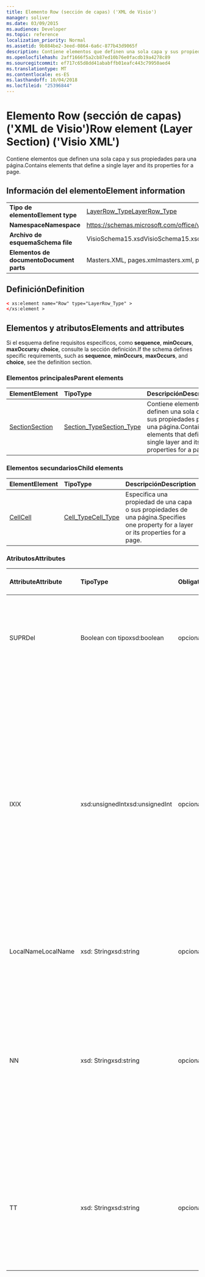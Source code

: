 ```yaml
---
title: Elemento Row (sección de capas) ('XML de Visio')
manager: soliver
ms.date: 03/09/2015
ms.audience: Developer
ms.topic: reference
localization_priority: Normal
ms.assetid: 9b884be2-3eed-0864-6a6c-877b43d9065f
description: Contiene elementos que definen una sola capa y sus propiedades para una página.
ms.openlocfilehash: 2aff1666f5a2cb87ed10b76e0facdb19a4278c89
ms.sourcegitcommit: ef717c65d8dd41ababffb01eafc443c79950aed4
ms.translationtype: MT
ms.contentlocale: es-ES
ms.lasthandoff: 10/04/2018
ms.locfileid: "25396844"
---
```

# <a name="row-element-layer-section-visio-xml"></a><span data-ttu-id="7eba3-103">Elemento Row (sección de capas) ('XML de Visio')</span><span class="sxs-lookup"><span data-stu-id="7eba3-103">Row element (Layer Section) ('Visio XML')</span></span>

<span data-ttu-id="7eba3-104">Contiene elementos que definen una sola capa y sus propiedades para una página.</span><span class="sxs-lookup"><span data-stu-id="7eba3-104">Contains elements that define a single layer and its properties for a page.</span></span>
  
## <a name="element-information"></a><span data-ttu-id="7eba3-105">Información del elemento</span><span class="sxs-lookup"><span data-stu-id="7eba3-105">Element information</span></span>

|||
|:-----|:-----|
|<span data-ttu-id="7eba3-106">**Tipo de elemento**</span><span class="sxs-lookup"><span data-stu-id="7eba3-106">**Element type**</span></span> <br/> |[<span data-ttu-id="7eba3-107">LayerRow_Type</span><span class="sxs-lookup"><span data-stu-id="7eba3-107">LayerRow_Type</span></span>](layerrow_type-complextypevisio-xml.md) <br/> |
|<span data-ttu-id="7eba3-108">**Namespace**</span><span class="sxs-lookup"><span data-stu-id="7eba3-108">**Namespace**</span></span> <br/> |https://schemas.microsoft.com/office/visio/2012/main  <br/> |
|<span data-ttu-id="7eba3-109">**Archivo de esquema**</span><span class="sxs-lookup"><span data-stu-id="7eba3-109">**Schema file**</span></span> <br/> |<span data-ttu-id="7eba3-110">VisioSchema15.xsd</span><span class="sxs-lookup"><span data-stu-id="7eba3-110">VisioSchema15.xsd</span></span>  <br/> |
|<span data-ttu-id="7eba3-111">**Elementos de documento**</span><span class="sxs-lookup"><span data-stu-id="7eba3-111">**Document parts**</span></span> <br/> |<span data-ttu-id="7eba3-112">Masters.XML, pages.xml</span><span class="sxs-lookup"><span data-stu-id="7eba3-112">masters.xml, pages.xml</span></span>  <br/> |
   
## <a name="definition"></a><span data-ttu-id="7eba3-113">Definición</span><span class="sxs-lookup"><span data-stu-id="7eba3-113">Definition</span></span>

```XML
< xs:element name="Row" type="LayerRow_Type" >
</xs:element >
```

## <a name="elements-and-attributes"></a><span data-ttu-id="7eba3-114">Elementos y atributos</span><span class="sxs-lookup"><span data-stu-id="7eba3-114">Elements and attributes</span></span>

<span data-ttu-id="7eba3-115">Si el esquema define requisitos específicos, como **sequence**, **minOccurs**, **maxOccurs**y **choice**, consulte la sección definición.</span><span class="sxs-lookup"><span data-stu-id="7eba3-115">If the schema defines specific requirements, such as **sequence**, **minOccurs**, **maxOccurs**, and **choice**, see the definition section.</span></span> 
  
### <a name="parent-elements"></a><span data-ttu-id="7eba3-116">Elementos principales</span><span class="sxs-lookup"><span data-stu-id="7eba3-116">Parent elements</span></span>

|<span data-ttu-id="7eba3-117">**Element**</span><span class="sxs-lookup"><span data-stu-id="7eba3-117">**Element**</span></span>|<span data-ttu-id="7eba3-118">**Tipo**</span><span class="sxs-lookup"><span data-stu-id="7eba3-118">**Type**</span></span>|<span data-ttu-id="7eba3-119">**Descripción**</span><span class="sxs-lookup"><span data-stu-id="7eba3-119">**Description**</span></span>|
|:-----|:-----|:-----|
|[<span data-ttu-id="7eba3-120">Section</span><span class="sxs-lookup"><span data-stu-id="7eba3-120">Section</span></span>](section-element-sheet_type-complextypevisio-xml.md) <br/> |[<span data-ttu-id="7eba3-121">Section_Type</span><span class="sxs-lookup"><span data-stu-id="7eba3-121">Section_Type</span></span>](section_type-complextypevisio-xml.md) <br/> |<span data-ttu-id="7eba3-122">Contiene elementos que definen una sola capa y sus propiedades para una página.</span><span class="sxs-lookup"><span data-stu-id="7eba3-122">Contains elements that define a single layer and its properties for a page.</span></span>  <br/> |
   
### <a name="child-elements"></a><span data-ttu-id="7eba3-123">Elementos secundarios</span><span class="sxs-lookup"><span data-stu-id="7eba3-123">Child elements</span></span>

|<span data-ttu-id="7eba3-124">**Element**</span><span class="sxs-lookup"><span data-stu-id="7eba3-124">**Element**</span></span>|<span data-ttu-id="7eba3-125">**Tipo**</span><span class="sxs-lookup"><span data-stu-id="7eba3-125">**Type**</span></span>|<span data-ttu-id="7eba3-126">**Descripción**</span><span class="sxs-lookup"><span data-stu-id="7eba3-126">**Description**</span></span>|
|:-----|:-----|:-----|
|[<span data-ttu-id="7eba3-127">Cell</span><span class="sxs-lookup"><span data-stu-id="7eba3-127">Cell</span></span>](cell-element-layer-sectionvisio-xml.md) <br/> |[<span data-ttu-id="7eba3-128">Cell_Type</span><span class="sxs-lookup"><span data-stu-id="7eba3-128">Cell_Type</span></span>](cell_type-complextypevisio-xml.md) <br/> |<span data-ttu-id="7eba3-129">Especifica una propiedad de una capa o sus propiedades de una página.</span><span class="sxs-lookup"><span data-stu-id="7eba3-129">Specifies one property for a layer or its properties for a page.</span></span>  <br/> |
   
### <a name="attributes"></a><span data-ttu-id="7eba3-130">Atributos</span><span class="sxs-lookup"><span data-stu-id="7eba3-130">Attributes</span></span>

|<span data-ttu-id="7eba3-131">**Attribute**</span><span class="sxs-lookup"><span data-stu-id="7eba3-131">**Attribute**</span></span>|<span data-ttu-id="7eba3-132">**Tipo**</span><span class="sxs-lookup"><span data-stu-id="7eba3-132">**Type**</span></span>|<span data-ttu-id="7eba3-133">**Obligatorio**</span><span class="sxs-lookup"><span data-stu-id="7eba3-133">**Required**</span></span>|<span data-ttu-id="7eba3-134">**Descripción**</span><span class="sxs-lookup"><span data-stu-id="7eba3-134">**Description**</span></span>|<span data-ttu-id="7eba3-135">**Valores posibles**</span><span class="sxs-lookup"><span data-stu-id="7eba3-135">**Possible values**</span></span>|
|:-----|:-----|:-----|:-----|:-----|
|<span data-ttu-id="7eba3-136">SUPR</span><span class="sxs-lookup"><span data-stu-id="7eba3-136">Del</span></span>  <br/> |<span data-ttu-id="7eba3-137">Boolean con tipo</span><span class="sxs-lookup"><span data-stu-id="7eba3-137">xsd:boolean</span></span>  <br/> |<span data-ttu-id="7eba3-138">opcional</span><span class="sxs-lookup"><span data-stu-id="7eba3-138">optional</span></span>  <br/> |<span data-ttu-id="7eba3-139">Especifica si se ha eliminado una fila que de lo contrario heredan la configuración de una forma de patrón.</span><span class="sxs-lookup"><span data-stu-id="7eba3-139">Specifies whether a row that would otherwise be inherited from a master shape has been deleted.</span></span>  <br/> |<span data-ttu-id="7eba3-140">Valores del tipo Boolean con tipo.</span><span class="sxs-lookup"><span data-stu-id="7eba3-140">Values of the xsd:boolean type.</span></span>  <br/> |
|<span data-ttu-id="7eba3-141">IX</span><span class="sxs-lookup"><span data-stu-id="7eba3-141">IX</span></span>  <br/> |<span data-ttu-id="7eba3-142">xsd:unsignedInt</span><span class="sxs-lookup"><span data-stu-id="7eba3-142">xsd:unsignedInt</span></span>  <br/> |<span data-ttu-id="7eba3-143">opcional</span><span class="sxs-lookup"><span data-stu-id="7eba3-143">optional</span></span>  <br/> |<span data-ttu-id="7eba3-144">Especifica el identificador basado en uno de la fila.</span><span class="sxs-lookup"><span data-stu-id="7eba3-144">Specifies the one-based identifier for the row.</span></span> <span data-ttu-id="7eba3-145">Debe ser único y mayor que otros identificadores en la misma sección. El atributo IX solo se usa para las secciones de carácter, conexión, campo, FillGradient, geometría, capa, LineGradient, párrafo, revisor, cero y las fichas.</span><span class="sxs-lookup"><span data-stu-id="7eba3-145">It should be unqiue and greater than other identifiers in the same section.The IX attribute is only used for the Character, Connection, Field, FillGradient, Geometry, Layer, LineGradient, Paragraph, Reviewer, Scratch, and Tabs sections.</span></span> <span data-ttu-id="7eba3-146">Sólo una fila puede tener uno de los atributos IX o N.</span><span class="sxs-lookup"><span data-stu-id="7eba3-146">A row can only have one of the IX or N attributes.</span></span>  <br/> |<span data-ttu-id="7eba3-147">Valores del tipo xsd:unsignedInt.</span><span class="sxs-lookup"><span data-stu-id="7eba3-147">Values of the xsd:unsignedInt type.</span></span>  <br/> |
|<span data-ttu-id="7eba3-148">LocalName</span><span class="sxs-lookup"><span data-stu-id="7eba3-148">LocalName</span></span>  <br/> |<span data-ttu-id="7eba3-149">xsd: String</span><span class="sxs-lookup"><span data-stu-id="7eba3-149">xsd:string</span></span>  <br/> |<span data-ttu-id="7eba3-150">opcional</span><span class="sxs-lookup"><span data-stu-id="7eba3-150">optional</span></span>  <br/> |<span data-ttu-id="7eba3-151">Especifica el nombre único de dependen del idioma de la fila.</span><span class="sxs-lookup"><span data-stu-id="7eba3-151">Specifies the unique language-dependent name of the row.</span></span>  <br/> |<span data-ttu-id="7eba3-152">Valores del tipo XSD: String.</span><span class="sxs-lookup"><span data-stu-id="7eba3-152">Values of the xsd:string type.</span></span>  <br/> |
|<span data-ttu-id="7eba3-153">N</span><span class="sxs-lookup"><span data-stu-id="7eba3-153">N</span></span>  <br/> |<span data-ttu-id="7eba3-154">xsd: String</span><span class="sxs-lookup"><span data-stu-id="7eba3-154">xsd:string</span></span>  <br/> |<span data-ttu-id="7eba3-155">opcional</span><span class="sxs-lookup"><span data-stu-id="7eba3-155">optional</span></span>  <br/> |<span data-ttu-id="7eba3-156">Especifica el nombre único de independiente del idioma de la fila. El atributo N solo se usa para las secciones de usuario, propiedad, acciones, Control, conexión, hipervínculo y ActionTag.</span><span class="sxs-lookup"><span data-stu-id="7eba3-156">Specifies the unique language-independent name of the row.The N attribute is only used for the User, Property, Actions, Control, Connection, Hyperlink, and ActionTag sections.</span></span> <span data-ttu-id="7eba3-157">Sólo una fila puede tener uno de los atributos IX o N.</span><span class="sxs-lookup"><span data-stu-id="7eba3-157">A row can only have one of the IX or N attributes.</span></span>  <br/> |<span data-ttu-id="7eba3-158">Valores del tipo XSD: String.</span><span class="sxs-lookup"><span data-stu-id="7eba3-158">Values of the xsd:string type.</span></span>  <br/> |
|<span data-ttu-id="7eba3-159">T</span><span class="sxs-lookup"><span data-stu-id="7eba3-159">T</span></span>  <br/> |<span data-ttu-id="7eba3-160">xsd: String</span><span class="sxs-lookup"><span data-stu-id="7eba3-160">xsd:string</span></span>  <br/> |<span data-ttu-id="7eba3-161">opcional</span><span class="sxs-lookup"><span data-stu-id="7eba3-161">optional</span></span>  <br/> |<span data-ttu-id="7eba3-162">Especifica el tipo de la ruta de acceso geométrica representada por la fila y utilizado en la visualización de la geometría.</span><span class="sxs-lookup"><span data-stu-id="7eba3-162">Specifies the type of the geometric path represented by the row and used in geometry visualization.</span></span> <span data-ttu-id="7eba3-163">El atributo T solo se usa para la sección de geometría.</span><span class="sxs-lookup"><span data-stu-id="7eba3-163">The T attribute is only used for the Geometry section.</span></span>  <br/> |<span data-ttu-id="7eba3-164">Valores del tipo XSD: String.</span><span class="sxs-lookup"><span data-stu-id="7eba3-164">Values of the xsd:string type.</span></span>  <br/> |
   

